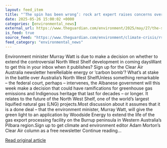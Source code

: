 ```yaml
---
layout: feed_item
title: "‘The spin has been wrong’: rock art expert raises concerns over critical report ahead of Woodside decision | Clear Air"
date: 2025-05-26 15:00:02 +0000
categories: [environmental_news]
external_url: https://www.theguardian.com/environment/2025/may/27/the-spin-has-been-wrong-rock-art-expert-raises-concerns-over-critical-report-ahead-of-woodside-decision
is_feed: true
source_feed: "https://www.theguardian.com/environment/climate-crisis/rss"
feed_category: "environmental_news"
---
```


Environment minister Murray Watt is due to make a decision on whether to extend the controversial North West Shelf development in coming daysWant to get this in your inbox when it publishes? Sign up for the Clear Air Australia newsletter hereReliable energy or ‘carbon bomb’? What’s at stake in the battle over Australia’s North West ShelfUnless something remarkable – the federal court, perhaps – intervenes, the Albanese government will this week make a decision that could have ramifications for greenhouse gas emissions and Indigenous heritage that last for decades – or longer. It relates to the future of the North West Shelf, one of the world’s largest liquified natural gas (LNG) projects.Most discussion about it assumes that it is a done deal – that the environment minister, Murray Watt, will give the green light to an application by Woodside Energy to extend the life of the gas export processing facility on the Burrup peninsula in Western Australia’s Pilbara region.Sign up to get climate and environment editor Adam Morton’s Clear Air column as a free newsletter Continue reading...

[Read original article](https://www.theguardian.com/environment/2025/may/27/the-spin-has-been-wrong-rock-art-expert-raises-concerns-over-critical-report-ahead-of-woodside-decision)
